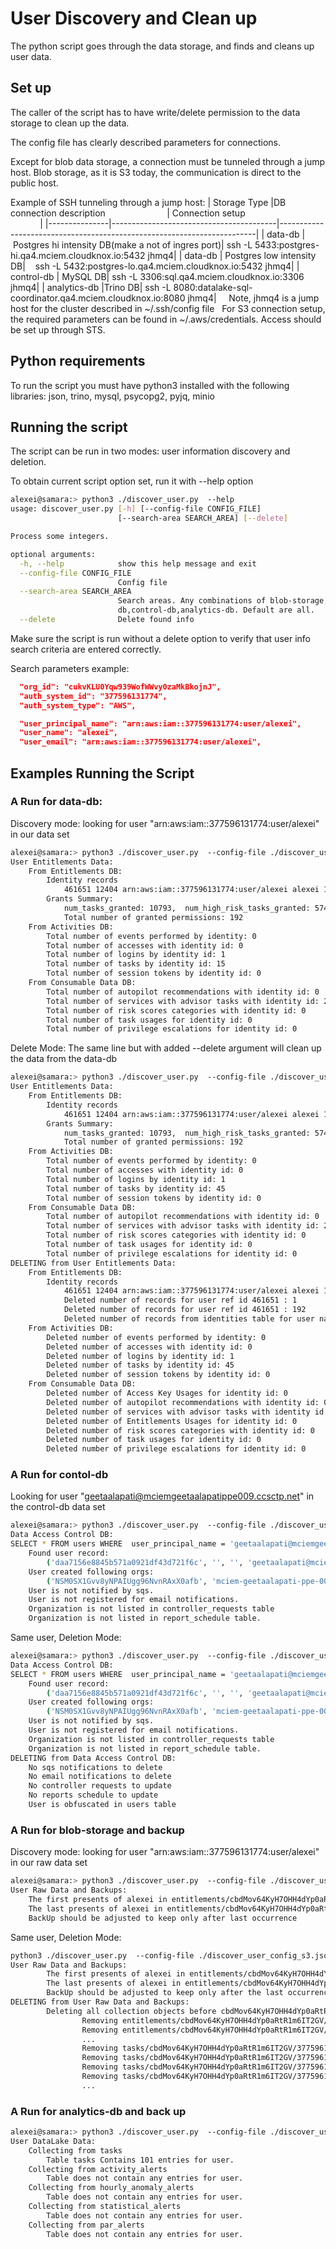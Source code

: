# User Discovery and Clean up

The python script goes through the data storage, and finds and cleans up user data. 

## Set up

The caller of the script has to have write/delete permission to the data storage to clean up the data. 

The config file has clearly described parameters for connections.

Except for blob data storage, a connection must be tunneled through a jump host. Blob storage, as it is S3 today, the communication is direct to the public host.

Example of SSH tunneling through a jump host:
| Storage Type |DB connection description                         | Connection setup                                             |
|---------------|-----------------------------------------|------------------------------------------------------------------------|
| data-db |  Postgres hi intensity DB(make a not of ingres port)| ssh -L 5433:postgres-hi.qa4.mciem.cloudknox.io:5432 jhmq4|
| data-db | Postgres low intensity DB|    ssh -L 5432:postgres-lo.qa4.mciem.cloudknox.io:5432 jhmq4|
| control-db | MySQL DB| ssh -L 3306:sql.qa4.mciem.cloudknox.io:3306 jhmq4|
| analytics-db |Trino DB| ssh -L 8080:datalake-sql-coordinator.qa4.mciem.cloudknox.io:8080 jhmq4|
  
  Note, jhmq4 is a jump host for the cluster described in ~/.ssh/config file
  
For S3 connection setup, the required parameters can be found in ~/.aws/credentials. Access should be set up through STS.


## Python requirements

To run the script you must have python3 installed with the following libraries: json, trino, mysql, psycopg2, pyjq, minio

## Running the script

The script can be run in two modes: user information discovery and deletion.

To obtain current script option set, run it with --help option
````bash
alexei@samara:> python3 ./discover_user.py  --help
usage: discover_user.py [-h] [--config-file CONFIG_FILE]
                        [--search-area SEARCH_AREA] [--delete]

Process some integers.

optional arguments:
  -h, --help            show this help message and exit
  --config-file CONFIG_FILE
                        Config file
  --search-area SEARCH_AREA
                        Search areas. Any combinations of blob-storage,data-
                        db,control-db,analytics-db. Default are all.
  --delete              Delete found info
````

Make sure the script is run without a delete option to verify that user info search criteria are entered correctly.

Search parameters example:
````json
  "org_id": "cukvKLU0Yqw939WofWWvy0zaMkBkojnJ",
  "auth_system_id": "377596131774",
  "auth_system_type": "AWS",

  "user_principal_name": "arn:aws:iam::377596131774:user/alexei",
  "user_name": "alexei",
  "user_email": "arn:aws:iam::377596131774:user/alexei",
````

## Examples Running the Script

### A Run for data-db:
Discovery mode: looking for user "arn:aws:iam::377596131774:user/alexei" in our data set

````bash
alexei@samara:> python3 ./discover_user.py  --config-file ./discover_user_config_s3.json --search-area data-db
User Entitlements Data:
	From Entitlements DB:
		Identity records
			461651 12404 arn:aws:iam::377596131774:user/alexei alexei 1 1 377596131774 None None 1 {'principalId': 'AIDAVP2T3XG7IEXLA5YZY', 'dateCreatedOn': 1651527040000} 1654193421968 2022-06-02 18:10:54.814369
		Grants Summary:
			num_tasks_granted: 10793,  num_high_risk_tasks_granted: 5743,  num_delete_tasks_granted: 1291,  num_resources_granted: 2476,  num_memberships: 1,  num_permissions: 62, 
			Total number of granted permissions: 192
	From Activities DB:
		Total number of events performed by identity: 0
		Total number of accesses with identity id: 0
		Total number of logins by identity id: 1
		Total number of tasks by identity id: 15
		Total number of session tokens by identity id: 0
	From Consumable Data DB:
		Total number of autopilot recommendations with identity id: 0
		Total number of services with advisor tasks with identity id: 2
		Total number of risk scores categories with identity id: 0
		Total number of task usages for identity id: 0
		Total number of privilege escalations for identity id: 0
````
Delete Mode: 
The same line but with added --delete argument will clean up the data from the data-db
````bash
alexei@samara:> python3 ./discover_user.py  --config-file ./discover_user_config_s3.json --search-area data-db --delete
User Entitlements Data:
	From Entitlements DB:
		Identity records
			461651 12404 arn:aws:iam::377596131774:user/alexei alexei 1 1 377596131774 None None 1 {'principalId': 'AIDAVP2T3XG7IEXLA5YZY', 'dateCreatedOn': 1651527040000} 1654205024695 2022-06-02 21:24:15.862989
		Grants Summary:
			num_tasks_granted: 10793,  num_high_risk_tasks_granted: 5743,  num_delete_tasks_granted: 1291,  num_resources_granted: 2477,  num_memberships: 1,  num_permissions: 62, 
			Total number of granted permissions: 192
	From Activities DB:
		Total number of events performed by identity: 0
		Total number of accesses with identity id: 0
		Total number of logins by identity id: 1
		Total number of tasks by identity id: 45
		Total number of session tokens by identity id: 0
	From Consumable Data DB:
		Total number of autopilot recommendations with identity id: 0
		Total number of services with advisor tasks with identity id: 2
		Total number of risk scores categories with identity id: 0
		Total number of task usages for identity id: 0
		Total number of privilege escalations for identity id: 0
DELETING from User Entitlements Data:
	From Entitlements DB:
		Identity records
			461651 12404 arn:aws:iam::377596131774:user/alexei alexei 1 1 377596131774 None None 1 {'principalId': 'AIDAVP2T3XG7IEXLA5YZY', 'dateCreatedOn': 1651527040000} 1654205024695 2022-06-02 21:24:15.862989
			Deleted number of records for user ref id 461651 : 1
			Deleted number of records for user ref id 461651 : 192
			Deleted number of records from identities table for user name id alexei : 1
	From Activities DB:
		Deleted number of events performed by identity: 0
		Deleted number of accesses with identity id: 0
		Deleted number of logins by identity id: 1
		Deleted number of tasks by identity id: 45
		Deleted number of session tokens by identity id: 0
	From Consumable Data DB:
		Deleted number of Access Key Usages for identity id: 0
		Deleted number of autopilot recommendations with identity id: 0
		Deleted number of services with advisor tasks with identity id: 2
		Deleted number of Entitlements Usages for identity id: 0
		Deleted number of risk scores categories with identity id: 0
		Deleted number of task usages for identity id: 0
		Deleted number of privilege escalations for identity id: 0
````

### A Run for contol-db
Looking for user "geetaalapati@mciemgeetaalapatippe009.ccsctp.net" in the control-db data set

````bash
alexei@samara:> python3 ./discover_user.py  --config-file ./discover_user_config_s3.json --search-area control-db
Data Access Control DB:
SELECT * FROM users WHERE  user_principal_name = 'geetaalapati@mciemgeetaalapatippe009.ccsctp.net'
	Found user record: 
		('daa7156e8845b571a0921df43d721f6c', '', '', 'geetaalapati@mciemgeetaalapatippe009.ccsctp.net', 'Geeta Alapati', 'Geeta Alapati', '', None, None, 'geetaalapati@mciemgeetaalapatippe009.ccsctp.net', 'ACTIVE', 'AAD', datetime.datetime(2022, 1, 27, 18, 56, 33), datetime.datetime(2022, 1, 27, 18, 56, 40))
	User created following orgs:
		('NSM0SX1Gvv8yNPAIUgg96NvnRAxX0afb', 'mciem-geetaalapati-ppe-009', 1, 'ACTIVE', 'daa7156e8845b571a0921df43d721f6c', 'AAD', datetime.datetime(2022, 3, 28, 18, 18, 1), datetime.datetime(2022, 1, 27, 18, 56, 33))
	User is not notified by sqs.
	User is not registered for email notifications.
	Organization is not listed in controller_requests table
	Organization is not listed in report_schedule table.
````
Same user, Deletion Mode:
````bash
alexei@samara:> python3 ./discover_user.py  --config-file ./discover_user_config_s3.json --search-area control-db --delete
Data Access Control DB:
SELECT * FROM users WHERE  user_principal_name = 'geetaalapati@mciemgeetaalapatippe009.ccsctp.net'
	Found user record: 
		('daa7156e8845b571a0921df43d721f6c', '', '', 'geetaalapati@mciemgeetaalapatippe009.ccsctp.net', 'Geeta Alapati', 'Geeta Alapati', '', None, None, 'geetaalapati@mciemgeetaalapatippe009.ccsctp.net', 'ACTIVE', 'AAD', datetime.datetime(2022, 1, 27, 18, 56, 33), datetime.datetime(2022, 1, 27, 18, 56, 40))
	User created following orgs:
		('NSM0SX1Gvv8yNPAIUgg96NvnRAxX0afb', 'mciem-geetaalapati-ppe-009', 1, 'ACTIVE', 'daa7156e8845b571a0921df43d721f6c', 'AAD', datetime.datetime(2022, 3, 28, 18, 18, 1), datetime.datetime(2022, 1, 27, 18, 56, 33))
	User is not notified by sqs.
	User is not registered for email notifications.
	Organization is not listed in controller_requests table
	Organization is not listed in report_schedule table.
DELETING from Data Access Control DB:
	No sqs notifications to delete
	No email notifications to delete
	No controller requests to update
	No reports schedule to update
	User is obfuscated in users table
````

### A Run for blob-storage and backup

Discovery mode: looking for user "arn:aws:iam::377596131774:user/alexei" in our raw data set
````bash
alexei@samara:> python3 ./discover_user.py  --config-file ./discover_user_config_s3.json --search-area blob-storage
User Raw Data and Backups:
	The first presents of alexei in entitlements/cbdMov64KyH7OHH4dYp0aRtR1m6IT2GV/377596131774/2022/4/12/22/1649801133742.json.gz
	The last presents of alexei in entitlements/cbdMov64KyH7OHH4dYp0aRtR1m6IT2GV/377596131774/2022/5/19/7/1652944328975.json.gz
	BackUp should be adjusted to keep only after last occurrence
````
Same user, Deletion Mode:
````bash
python3 ./discover_user.py  --config-file ./discover_user_config_s3.json --search-area blob-storage --delete 
User Raw Data and Backups:
        The first presents of alexei in entitlements/cbdMov64KyH7OHH4dYp0aRtR1m6IT2GV/377596131774/2022/4/12/22/1649801133742.json.gz
        The last presents of alexei in entitlements/cbdMov64KyH7OHH4dYp0aRtR1m6IT2GV/377596131774/2022/5/19/7/1652944328975.json.gz
        BackUp should be adjusted to keep only after the last occurrence
DELETING from User Raw Data and Backups:
        Deleting all collection objects before cbdMov64KyH7OHH4dYp0aRtR1m6IT2GV/377596131774/2022/5/19
                Removing entitlements/cbdMov64KyH7OHH4dYp0aRtR1m6IT2GV/377596131774/2022/4/12/22/1649801133742.json.gz
                Removing entitlements/cbdMov64KyH7OHH4dYp0aRtR1m6IT2GV/377596131774/2022/4/12/23/1649804853907.json.gz
                ...
                Removing tasks/cbdMov64KyH7OHH4dYp0aRtR1m6IT2GV/377596131774/2022/4/12/20/1649796194614.json.gz
                Removing tasks/cbdMov64KyH7OHH4dYp0aRtR1m6IT2GV/377596131774/2022/4/12/20/1649796194722.json.gz
                Removing tasks/cbdMov64KyH7OHH4dYp0aRtR1m6IT2GV/377596131774/2022/4/12/20/1649796194835.json.gz
                Removing tasks/cbdMov64KyH7OHH4dYp0aRtR1m6IT2GV/377596131774/2022/4/12/20/1649796194858.json.gz
                ...
````

### A Run for analytics-db and back up
````bash
alexei@samara:> python3 ./discover_user.py  --config-file ./discover_user_config_s3.json --search-area analytics-db
User DataLake Data:
	Collecting from tasks
		Table tasks Contains 101 entries for user.
	Collecting from activity_alerts
		Table does not contain any entries for user.
	Collecting from hourly_anomaly_alerts
		Table does not contain any entries for user.
	Collecting from statistical_alerts
		Table does not contain any entries for user.
	Collecting from par_alerts
		Table does not contain any entries for user.
````
